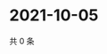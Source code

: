# 2021-10-05

共 0 条

<!-- BEGIN WEIBO -->
<!-- 最后更新时间 Tue Oct 05 2021 15:08:54 GMT+0800 (China Standard Time) -->

<!-- END WEIBO -->
